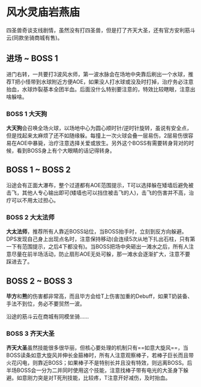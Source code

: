 # 风水灵庙岩燕庙

四圣兽奇谈支线剧情，虽然没有打四圣兽，但是打了齐天大圣，还有官方安利筋斗云(同款坐骑商城有售)。

## 进场 ~ BOSS 1 

进门右转，一共要打3波风水师，第一波水脉会在场地中央靠后刷出一个水球，推荐<Role name="tank" />T把小怪带到水球附近方便AOE，如果没人打水球或没及时打掉，<Role name="healer" />治疗务必注意抬血，水球炸裂基本全团半血。后面没什么特别要注意的，特效比较瞎眼，注意出啥躲啥。

### BOSS 1 大天狗
**大天狗**会召唤全场火球，以场地中心为圆心顺时针/逆时针旋转，虽说有安全点，但是找起来太麻烦了还不如随缘躲。每撞上一次火球会叠一层易伤，2层易伤很容易在AOE中暴毙，<Role name="healer" />治疗注意选择关爱或放生。另外这个BOSS有需要转身背对的时候，<Role name="tank" /><Role name="healer" /><Role name="dps" />看到BOSS身上有个大眼睛的话记得转身。

## BOSS 1 ~ BOSS 2

沿途会有正面大瀑布，整个过道都有AOE范围提示，T可以选择躲在矮墙后避免被击飞，其他人专心输出即可(矮墙也可以挡住被击飞的人)，击飞的伤害并不高，治疗可以不用太过担心。

### BOSS 2 大太法师
**大太法师**，推荐<Role name="tank" /><Role name="healer" /><Role name="dps" />所有人靠近BOSS站位，当BOSS抬手时，立刻到反方向躲避。<Role name="dps" />DPS发现自己身上出现点名时，注意保持移动(会连续5次从地下扎出石柱，只有第一下有范围提示，之后4下都没有)。当BOSS把场中央砸出一滩水之后，所有人注意尽量在前半场活动，防止扇形AOE无处可躲，那一滩水会逐渐扩大，注意不要踩进去了。

## BOSS 2 ~ BOSS 3

**毕方**和**熊**的伤害都非常高，而且毕方会给T上伤害加重的Debuff，如果<Role name="tank" /><Role name="healer" />T奶装备、手法不到位，务必不要贸然一波。

沿途的筋斗云在商城有同模坐骑……

### BOSS 3 齐天大圣
**齐天大圣**虽然技能很多很华丽，但核心要处理的机制只有==如意大旋风==，当BOSS读条如意大旋风并伸长金箍棒时，<Role name="tank" /><Role name="healer" /><Role name="dps" />所有人注意观察棒子，若棒子巨长而且带火花闪电，则靠近BOSS；如果棒子不是特别长并且没有特效，则远离BOSS。后半场BOSS会一分为二并同时使用这个技能，注意找棒子带有电光的大圣身下躲避。如意刚力突是对T死刑技能，比较疼，<Role name="tank" />T注意开好减伤，<Role name="healer" />及时抬血。